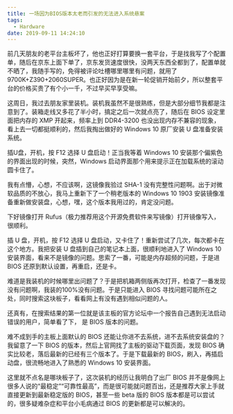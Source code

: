 ```yaml
---
title: 一场因为BIOS版本太老而引发的无法进入系统悬案
tags:
  - Hardware
date: 2019-09-11 14:24:10
---
```


前几天朋友的老平台主板坏了，他也正好打算要换一套平台，于是找我写了个配置单，随后在京东上面下单了，京东发货速度很快，没两天东西全都到了，配置单就不晒了，我随手写的，免得被评论吐槽哪里哪里有问题，就用了9700K+Z390+2060SUPER。也正好因为是在新一轮促销开始前夕，所以整套平台的价格买贵了有个小一千，不过早买早享受嘛。

这周日，我过去朋友家里装机。装机我虽然不是很熟练，但是大部分细节我都是注意到了。装箱走线又多花了半小时，搞定之后一次就点亮了，随后在 BIOS 设定里面把内存的 XMP 开起来，频率上到 DDR4-3200 也没出现内存不兼容的现象，看上去一切都挺顺利的，然后我掏出做好的 Windows 10 原厂安装 U 盘准备安装系统。

插U盘，开机，按 F12 选择 U 盘启动！正当我等着 Windows 10 安装那个偏紫色的界面出现的时候，突然，Windows 启动界面那个用来提示正在加载系统的滚动圆卡住了。

我有点懵，心想，不应该啊，这镜像我验过 SHA-1 没有完整性问题啊。出于对微软品质的不放心，我马上重新下了一个稍老版本的 Windows 10 1903 安装镜像准备重新做安装盘，心想，嘿，这个版本我用过的，肯定没问题。

下好镜像打开 Rufus（极力推荐用这个开源免费软件来写镜像）打开镜像写入，很顺利。

插 U 盘，开机，按 F12 选择 U 盘启动，又卡住了！重新尝试了几次，每次都卡在这个地方。我把安装 U 盘插到自己的笔记本上面，很顺利地进入了 Windows 10 安装界面，看来不是镜像的问题。思索了一番，可能是内存超频的问题，于是进 BIOS 还原到默认设置，再重启，还是卡。

难道是我装机的时候哪里出问题了？于是把机箱两侧版再次打开，检查了一番发现没有问题啊，我装的100%没有问题。于是只能进入 BIOS 寻找问题可能所在之处，同时搜索这块板子，看看网上有没有遇到相似问题的人。

还真有，在搜索结果的第一位就是该主板的官方论坛中一个报告自己遇到无法启动错误的用户，简单看了下， 是 BIOS 版本的问题。

难不成到手的主板上面默认的 BIOS 还能让你进不去系统，进不去系统安装盘的？我留意了一下 BIOS 的版本，然后上官网找了主板的驱动下载页面，发现 BIOS 确实比较老，落后最新的已经有三个版本了。于是下载最新的 BIOS，刷入，再插启动盘，很流畅地进入了熟悉的 Windows 10 安装界面。

这里就不点名是哪块板子了，这次装机的经历让我明白了出厂 BIOS 并不是像网上很多人说的“最稳定”“可靠性最高”，而是很可能就问题百出，还是推荐大家上手就直接更新到最新稳定版的 BIOS，甚至一些 beta 版的 BIOS 版本都是可以尝试的，很多疑难杂症和平台小毛病通过 BIOS 的更新都是可以解决的。